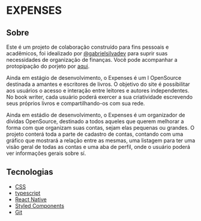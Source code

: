 # EXPENSES

## Sobre

Este é um projeto de colaboração construído para fins pessoais e acadêmicos, foi idealizado por [@gabrielsilvadev](https://github.com/gabrielsilvadev) para suprir suas necessidades de organização de finanças. Você pode acompanhar a protopipação do porjeto por [aqui](https://www.figma.com/file/2yfHasLdrjpJUJm2AlUpvK/Finance-Apps-(Community)?node-id=0%3A1).

Ainda em estágio de desenvolvimento, o Expenses é um l OpenSource destinada a amantes e escritores de livros. O objetivo do site é possibilitar aos usuários o acesso e interação entre leitores e autores independentes. No book writer, cada usuário poderá exercer a sua criatividade escrevendo seus próprios livros e compartilhando-os com sua rede.


Ainda em estádio de desenvolvimento, o Expenses é um organizador de dívidas OpenSource, destinado a todos aqueles que querem melhorar a forma com que organizam suas contas, sejam elas pequenas ou grandes. O projeto conterá toda a parte de cadastro de contas, contando com uma gráfico que mostrará a relação entre as mesmas, uma listagem para ter uma visão geral de todas as contas e uma aba de perfil, onde o usuário poderá ver informações gerais sobre sí.
## Tecnologias

- [CSS](https://www.w3schools.com/css/)
- [typescript](https://www.typescriptlang.org/)
- [React Native](https://reactnative.dev/)
- [Styled Components](https://styled-components.com/docs)
- [Git](https://git-scm.com/doc)
